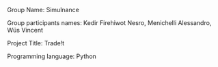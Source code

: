 Group Name: Simulnance

Group participants names: Kedir Firehiwot Nesro, Menichelli Alessandro, Wüs Vincent

Project Title: Trade!t

Programming language: Python
